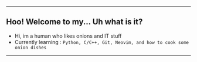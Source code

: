 ___
## Hoo! Welcome to my... Uh what is it?
- Hi, im a human who likes onions and IT stuff
- Currently learning : ```Python, C/C++, Git, Neovim, and how to cook some onion dishes```
___
```mermaid

```

<!---
ArhamAhliBawang/ArhamAhliBawang is a ✨ special ✨ repository because its `README.md` (this file) appears on your GitHub profile.
You can click the Preview link to take a look at your changes.
--->
